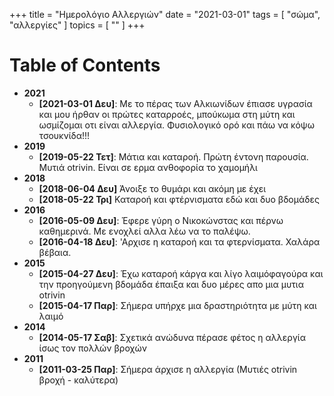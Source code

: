 +++
title = "Ημερολόγιο Αλλεργιών"
date = "2021-03-01"
tags = [ "σώμα", "αλλεργίες" ]
topics = [ "" ]
+++


# Table of Contents



-   **2021**
    -   **<span class="timestamp-wrapper"><span class="timestamp">[2021-03-01 Δευ]</span></span>**: Με το πέρας των Αλκιωνίδων έπιασε υγρασία και μου ήρθαν οι πρώτες καταρροές, μπούκωμα στη μύτη και ωσμίζομαι οτι είναι αλλεργία. Φυσιολογικό ορό και πάω να κόψω τσουκνίδα!!!
-   **2019**
    -   **<span class="timestamp-wrapper"><span class="timestamp">[2019-05-22 Τετ]</span></span>**: Μάτια και καταροή. Πρώτη έντονη παρουσία. Μυτιά otrivin. Είναι σε ερμα ανθοφορία το χαμομήλι
-   **2018**
    -   **<span class="timestamp-wrapper"><span class="timestamp">[2018-06-04 Δευ]</span></span>** Άνοιξε το θυμάρι και ακόμη με έχει
    -   **<span class="timestamp-wrapper"><span class="timestamp">[2018-05-22 Τρι]</span></span>** Καταροή και φτέρνισματα εδώ και δυο βδομάδες
-   **2016**
    -   **<span class="timestamp-wrapper"><span class="timestamp">[2016-05-09 Δευ]</span></span>**: Έφερε γύρη ο Νικοκώνστας και πέρνω καθημερινά. Με ενοχλεί αλλα λέω να το παλέψω.
    -   **<span class="timestamp-wrapper"><span class="timestamp">[2016-04-18 Δευ]</span></span>**: 'Αρχισε η καταροή και τα φτερνίσματα. Χαλάρα βέβαια.
-   **2015**
    -   **<span class="timestamp-wrapper"><span class="timestamp">[2015-04-27 Δευ]</span></span>**: Έχω καταροή κάργα και λίγο λαιμόφαγούρα και την προηγούμενη βδομάδα έπαιξα και δυο μέρες απο μια μυτια otrivin
    -   **<span class="timestamp-wrapper"><span class="timestamp">[2015-04-17 Παρ]</span></span>**: Σήμερα υπήρχε μια δραστηριότητα με μύτη και λαιμό
-   **2014**
    -   **<span class="timestamp-wrapper"><span class="timestamp">[2014-05-17 Σαβ]</span></span>**: Σχετικά ανώδυνα πέρασε φέτος η αλλεργία ίσως τον πολλών βροχών
-   **2011**
    -   **<span class="timestamp-wrapper"><span class="timestamp">[2011-03-25 Παρ]</span></span>**: Σήμερα άρχισε η αλλεργία (Μυτιές otrivin βροχή - καλύτερα)
